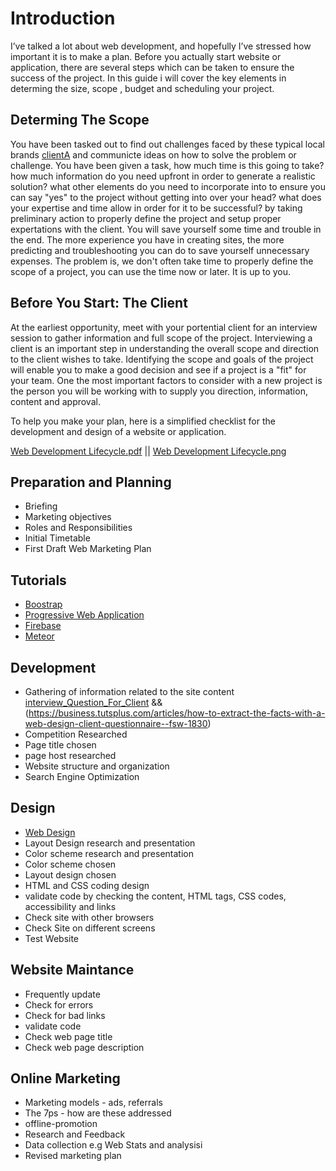 # Introduction
I’ve talked a lot about web development, and hopefully I’ve stressed how important it is to make a plan. Before you actually start  website or application, there are several steps which can be taken to ensure the success of the project. In this guide i will cover the key elements in determing the size, scope , budget and scheduling your project.

## Determing The Scope
You have been tasked out to find out challenges faced by these typical local brands [clientA](https://github.com/Quirky30DevFest/LocalBrands-Project/blob/master/Client_A.png) and communicte ideas on how to solve the problem or challenge. You have been given a task, how much time is this going to take? how much information do you need upfront in order to generate a realistic solution? what other elements do you need to incorporate into to ensure you can say "yes" to the project without getting into over your head? what does your expertise and time allow in order for it to be successful? by taking preliminary action to properly define the project and setup proper expertations with the client. You will save yourself some time and trouble in the end. The more experience you have in creating sites, the more predicting and troubleshooting you can do to save yourself unnecessary expenses. The problem is, we don't often take time to properly define the scope of a project, you can use the time now or later. It is up to you.
## Before You Start: The Client
At the earliest opportunity, meet with your portential client for an interview session to gather information and full scope of the project. Interviewing a client is an important step in understanding the overall scope and direction to the client wishes to take. Identifying the scope and goals of the project will enable you to make a good decision and see if a project is a "fit" for your team. One the most important factors to consider with a new project is the person you will be working with to supply you direction, information, content and approval.

To help you make your plan, here is a simplified checklist for the development and design of a website or application.

[Web Development Lifecycle.pdf](http://cs.tsu.edu/ghemri/CS434/ClassNotes/MobileWebDevelopment.pdf) ||
[Web Development Lifecycle.png](http://teknolearn.com/wp-content/uploads/2017/01/SDLC.png)
## Preparation and Planning
* Briefing
* Marketing objectives
* Roles and Responsibilities
* Initial Timetable
* First Draft Web Marketing Plan

## Tutorials
* [Boostrap](http://getbootstrap.com/)
* [Progressive Web Application](https://developers.google.com/web/fundamentals/codelabs/your-first-pwapp/)
* [Firebase](https://firebase.google.com/)
* [Meteor](https://www.meteor.com/)

## Development
* Gathering of information related to the site content [interview_Question_For_Client](http://www.chinkin.com/Web-Design/Web-Design-Questionnaire) &&(https://business.tutsplus.com/articles/how-to-extract-the-facts-with-a-web-design-client-questionnaire--fsw-1830)
* Competition Researched
* Page title chosen
* page host researched
* Website structure and organization
* Search Engine Optimization

## Design
* [Web Design](https://www.smashingmagazine.com/2011/03/web-design-beginners-tips/)
* Layout Design research and presentation 
* Color scheme research and presentation
* Color scheme chosen
* Layout design chosen
* HTML and CSS coding design
* validate code by checking the content, HTML tags, CSS codes, accessibility and links
* Check site with other browsers
* Check Site on different screens
* Test Website

## Website Maintance
* Frequently update
* Check for errors
* Check for bad links
* validate code
* Check web page title
* Check web page description

## Online Marketing
* Marketing models - ads, referrals
* The 7ps - how are these addressed
* offline-promotion
* Research and Feedback
* Data collection e.g Web Stats and analysisi
* Revised marketing plan

